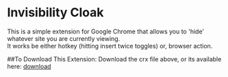# Invisibility Cloak

This is a simple extension for Google Chrome that allows you to 'hide' whatever site you are currently viewing.  
It works be either hotkey (hitting insert twice toggles) or, browser action.

##To Download This Extension: 
Download the crx file above, or its available here: [download](https://github.com/yayramen/invisibility-cloak/raw/master/invisibility-cloak.crx)
